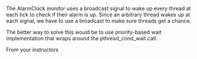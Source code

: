 
The AlarmClock monitor uses a broadcast signal to wake up every thread at each tick to check if
their alarm is up. Since an arbitrary thread wakes up at each signal, we have to use a broadcast
to make sure threads get a chance.

The better way to solve this would be to use priority-based wait implementation that wraps
around the pthread_cond_wait call.

From your instructors

